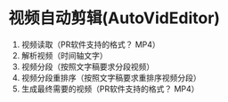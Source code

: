 # 视频自动剪辑(AutoVidEditor)

1. 视频读取（PR软件支持的格式？ MP4）
2. 解析视频（时间轴文字）
3. 视频分段（按照文字稿要求分段视频）
4. 视频分段重排序（按照文字稿要求重排序视频分段）
5. 生成最终需要的视频（PR软件支持的格式？ MP4）

